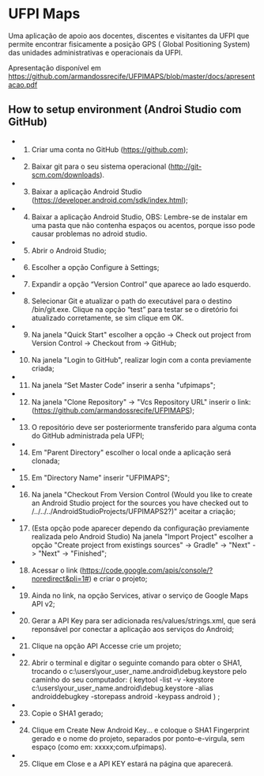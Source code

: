 # UFPI Maps

Uma aplicação de apoio aos docentes, discentes e visitantes da UFPI que permite encontrar fisicamente a posição GPS (
Global Positioning System) das unidades administrativas e operacionais da UFPI. 

Apresentação disponível em https://github.com/armandossrecife/UFPIMAPS/blob/master/docs/apresentacao.pdf

## How to setup environment (Androi Studio com GitHub)
 
* 1) Criar uma conta no GitHub (https://github.com);
* 2) Baixar git para o seu sistema operacional (http://git-scm.com/downloads).
* 3) Baixar a aplicação Android Studio (https://developer.android.com/sdk/index.html);
* 4) Baixar a aplicação Android Studio, OBS: Lembre-se de instalar em uma pasta que não contenha espaços ou acentos, porque isso pode causar problemas no adroid studio.
* 5) Abrir o Android Studio;
* 6) Escolher a opção Configure à Settings;
* 7) Expandir a opção “Version Control” que aparece ao lado esquerdo.
* 8) Selecionar Git e atualizar o path do executável para o destino <Raiz do Git>/bin/git.exe. Clique na opção “test” para testar se o diretório foi atualizado corretamente, se sim clique em OK.
* 9) Na janela "Quick Start" escolher a opção -> Check out project from Version Control -> Checkout from -> GitHub;
* 10) Na janela "Login to GitHub", realizar login com a conta previamente criada;
* 11) Na janela “Set Master Code” inserir a senha "ufpimaps";
* 12) Na janela "Clone Repository" -> "Vcs Repository URL" inserir o link: (https://github.com/armandossrecife/UFPIMAPS);
* 13) O repositório deve ser posteriormente transferido para alguma conta do GitHub administrada pela UFPI;
* 14) Em "Parent Directory" escolher o local onde a aplicação será clonada;
* 15) Em "Directory Name" inserir "UFPIMAPS";
* 16) Na janela "Checkout From Version Control (Would you like to create an Android Studio project for the sources you have checked out to /../../../AndroidStudioProjects/UFPIMAPS2?)" aceitar a criação;
* 17) (Esta opção pode aparecer dependo da configuração previamente realizada pelo Android Studio) Na janela "Import Project" escolher a opção "Create project from existings sources" -> Gradle" -> "Next" -> "Next" -> "Finished";
* 18) Acessar o link (https://code.google.com/apis/console/?noredirect&pli=1#) e criar o projeto;
* 19) Ainda no link, na opção Services, ativar o serviço de Google Maps API v2;
* 20) Gerar a API Key para ser adicionada res/values/strings.xml, que será reponsável por conectar a aplicação aos serviços do Android;
* 21) Clique na opção API Accesse crie um projeto;
* 22) Abrir o terminal e digitar o seguinte comando para obter o SHA1, trocando o c:\users\your_user_name\.android\debug.keystore pelo caminho do seu computador: ( keytool -list -v -keystore c:\users\your_user_name\.android\debug.keystore -alias androiddebugkey -storepass android -keypass android ) ;
* 23) Copie o SHA1 gerado;
* 24) Clique em Create New Android Key... e coloque o SHA1 Fingerprint gerado e o nome do projeto, separados por ponto-e-virgula, sem espaço (como em: xxxxx;com.ufpimaps).
* 25) Clique em Close e a API KEY estará na página que aparecerá.
